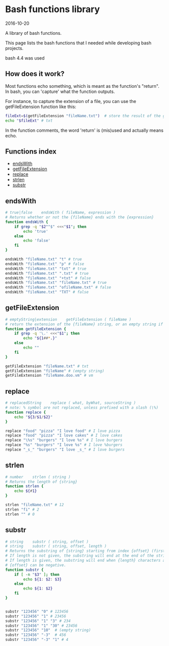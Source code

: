 Bash functions library
=============================
2016-10-20

A library of bash functions.


This page lists the bash functions that I needed while developing bash projects.

bash 4.4 was used


How does it work?
--------------------
Most functions echo something, which is meant as the function's "return".
In bash, you can 'capture' what the function outputs.

For instance, to capture the extension of a file, you can use the getFileExtension function like this:

```bash
fileExt=$(getFileExtension "fileName.txt")  # store the result of the getFileExtension function in the fileExt variable
echo "$fileExt" # txt
```

In the function comments, the word 'return' is (mis)used and actually means echo.


Functions index
------------------

- [endsWith](https://github.com/lingtalfi/bash-functions-library#endswith)
- [getFileExtension](https://github.com/lingtalfi/bash-functions-library#getfileextension)
- [replace](https://github.com/lingtalfi/bash-functions-library#replace)
- [strlen](https://github.com/lingtalfi/bash-functions-library#strlen)
- [substr](https://github.com/lingtalfi/bash-functions-library#substr)




endsWith
-------------------------


```bash
# true|false    endsWith ( fileName, expression )
# Returns whether or not the {fileName} ends with the {expression} 
function endsWith {
	if grep -q "$2""$" <<<"$1"; then
		echo 'true'
	else
		echo 'false'
	fi
}

endsWith "fileName.txt" "t" # true
endsWith "fileName.txt" "p" # false
endsWith "fileName.txt" "txt" # true
endsWith "fileName.txt" ".txt" # true
endsWith "fileName.txt" "+txt" # false
endsWith "fileName.txt" "fileName.txt" # true
endsWith "fileName.txt" "ofileName.txt" # false
endsWith "fileName.txt" "TXT" # false
```





getFileExtension
-------------------------

```bash
# emptyString|extension    getFileExtension ( fileName )
# return the extension of the {fileName} string, or an empty string if there is none
function getFileExtension {
	if grep -q '\.' <<<"$1"; then
		echo "${1##*.}"
	else
		echo ""
	fi
}

getFileExtension "fileName.txt" # txt 
getFileExtension "fileName" # (empty string)
getFileExtension "fileName.doo.vm" # vm

```




replace
-------------------------

```bash
# replacedString	replace ( what, byWhat, sourceString )
# note: % symbol are not replaced, unless prefixed with a slash (\%)
function replace {
	echo "${3/$1/$2}"
}

replace "food" "pizza" "I love food" # I love pizza
replace "food" "pizza" "I love cakes" # I love cakes
replace "\%s" "burgers" "I love %s" # I love burgers
replace "%s" "burgers" "I love %s" # I love %burgers
replace "_s_" "burgers" "I love _s_" # I love burgers
```





strlen
-------------
```bash
# number    strlen ( string )
# Returns the length of {string}
function strlen {
	echo ${#1} 
}

strlen "fileName.txt" # 12
strlen "fi" # 2
strlen "" # 0
```




substr
-------------
```bash
# string	substr ( string, offset )
# string	substr ( string, offset, length )
# Returns the substring of {string} starting from index {offset} (first char is at 0).
# If length is not given, the substring will end at the end of the string
# If length is given, the substring will end when {length} characters are consumed.
# {offset} can be negative.
function substr {
	if [ -n "$3" ]; then
		echo ${1: $2: $3}
	else
		echo ${1: $2}
	fi
}


substr "123456" "0" # 123456
substr "123456" "1" # 23456
substr "123456" "1" "3" # 234
substr "123456" "1" "30" # 23456
substr "123456" "10"  # (empty string)
substr "123456" "-3"  # 456
substr "123456" "-3" "1" # 4
```












